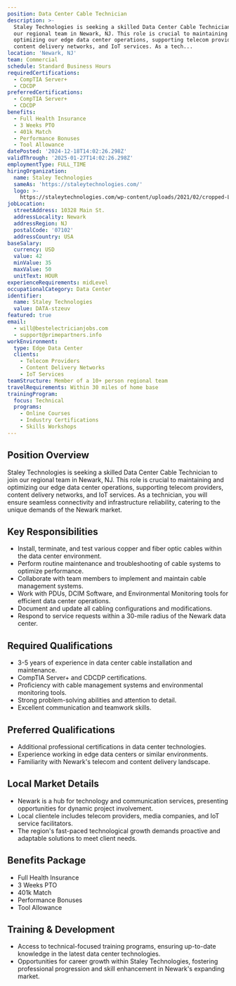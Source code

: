 ```yaml
---
position: Data Center Cable Technician
description: >-
  Staley Technologies is seeking a skilled Data Center Cable Technician to join
  our regional team in Newark, NJ. This role is crucial to maintaining and
  optimizing our edge data center operations, supporting telecom providers,
  content delivery networks, and IoT services. As a tech...
location: 'Newark, NJ'
team: Commercial
schedule: Standard Business Hours
requiredCertifications:
  - CompTIA Server+
  - CDCDP
preferredCertifications:
  - CompTIA Server+
  - CDCDP
benefits:
  - Full Health Insurance
  - 3 Weeks PTO
  - 401k Match
  - Performance Bonuses
  - Tool Allowance
datePosted: '2024-12-18T14:02:26.298Z'
validThrough: '2025-01-27T14:02:26.298Z'
employmentType: FULL_TIME
hiringOrganization:
  name: Staley Technologies
  sameAs: 'https://staleytechnologies.com/'
  logo: >-
    https://staleytechnologies.com/wp-content/uploads/2021/02/cropped-Logo_StaleyTechnologies.png
jobLocation:
  streetAddress: 10328 Main St.
  addressLocality: Newark
  addressRegion: NJ
  postalCode: '07102'
  addressCountry: USA
baseSalary:
  currency: USD
  value: 42
  minValue: 35
  maxValue: 50
  unitText: HOUR
experienceRequirements: midLevel
occupationalCategory: Data Center
identifier:
  name: Staley Technologies
  value: DATA-stzeuv
featured: true
email:
  - will@bestelectricianjobs.com
  - support@primepartners.info
workEnvironment:
  type: Edge Data Center
  clients:
    - Telecom Providers
    - Content Delivery Networks
    - IoT Services
teamStructure: Member of a 10+ person regional team
travelRequirements: Within 30 miles of home base
trainingProgram:
  focus: Technical
  programs:
    - Online Courses
    - Industry Certifications
    - Skills Workshops
---
```




## Position Overview
Staley Technologies is seeking a skilled Data Center Cable Technician to join our regional team in Newark, NJ. This role is crucial to maintaining and optimizing our edge data center operations, supporting telecom providers, content delivery networks, and IoT services. As a technician, you will ensure seamless connectivity and infrastructure reliability, catering to the unique demands of the Newark market.

## Key Responsibilities
- Install, terminate, and test various copper and fiber optic cables within the data center environment.
- Perform routine maintenance and troubleshooting of cable systems to optimize performance.
- Collaborate with team members to implement and maintain cable management systems.
- Work with PDUs, DCIM Software, and Environmental Monitoring tools for efficient data center operations.
- Document and update all cabling configurations and modifications.
- Respond to service requests within a 30-mile radius of the Newark data center.

## Required Qualifications
- 3-5 years of experience in data center cable installation and maintenance.
- CompTIA Server+ and CDCDP certifications.
- Proficiency with cable management systems and environmental monitoring tools.
- Strong problem-solving abilities and attention to detail.
- Excellent communication and teamwork skills.

## Preferred Qualifications
- Additional professional certifications in data center technologies.
- Experience working in edge data centers or similar environments.
- Familiarity with Newark's telecom and content delivery landscape.

## Local Market Details
- Newark is a hub for technology and communication services, presenting opportunities for dynamic project involvement.
- Local clientele includes telecom providers, media companies, and IoT service facilitators.
- The region's fast-paced technological growth demands proactive and adaptable solutions to meet client needs.

## Benefits Package
- Full Health Insurance
- 3 Weeks PTO
- 401k Match
- Performance Bonuses
- Tool Allowance

## Training & Development
- Access to technical-focused training programs, ensuring up-to-date knowledge in the latest data center technologies.
- Opportunities for career growth within Staley Technologies, fostering professional progression and skill enhancement in Newark's expanding market.
